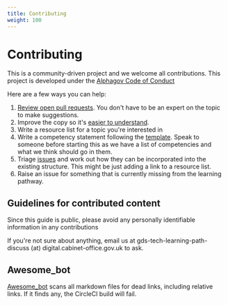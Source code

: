 ```yaml
---
title: Contributing
weight: 100
---
```

# Contributing

This is a community-driven project and we welcome all contributions. This project is developed under the [Alphagov Code of Conduct](https://github.com/alphagov/code-of-conduct)

Here are a few ways you can help:

1. [Review open pull requests](https://github.com/alphagov/gds-tech-learning-pathway/pulls). You don't have to be an expert on the topic to make suggestions.
2. Improve the copy so it's [easier to understand](https://www.gov.uk/guidance/content-design/writing-for-gov-uk).
3. Write a resource list for a topic you're interested in
4. Write a competency statement following the [template](template.html.md). Speak to someone before starting this as we have a list of competencies and what we think should go in them.
4. Triage [issues](https://github.com/alphagov/gds-tech-learning-pathway/issues) and work out how they can be incorporated into the existing structure. This might be just adding a link to a resource list.
5. Raise an issue for something that is currently missing from the learning pathway.

## Guidelines for contributed content

Since this guide is public, please avoid any personally identifiable information in any contributions

If you're not sure about anything, email us at gds-tech-learning-path-discuss (at) digital.cabinet-office.gov.uk to ask.

## Awesome_bot

[Awesome_bot](https://github.com/dkhamsing/awesome_bot) scans all markdown files for dead links, including relative links. If it finds any, the CircleCI build will fail.
